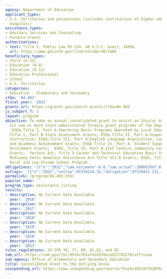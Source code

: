 ```yaml
---
agency: Department of Education
applicant_types:
- U.S. Territories and possessions (includes institutions of higher education and
  hospitals)
assistance_types:
- Advisory Services and Counseling
- Formula Grants
authorizations:
- text: Title V, Public Law 95-134. 48 U.S.C. &sect; 1469a.
  url: https://www.govinfo.gov/link/uscode/48/1469
beneficiary_types:
- Child (6-15)
- Education (0-8)
- Education (9-12)
- Education Professional
- School
- U.S. Territories
categories:
- Education - Elementary and Secondary
cfda: '84.403'
fiscal_year: '2022'
grants_url: https://grants.gov/search-grants?cfda=84.403
is_subpart_f: 1
layout: program
objective: To make an annual consolidated grant to assist an Insular Area in carrying
  out one or more State-administered formula grant programs of the Department. (i.e.,
  -ESEA,Title I, Part A-Improving Basic Programs Operated by Local Educational Agencies;  ESEA
  Title I, Part B-State Assessment Grants; ESEA,Title II, Part A-Supporting Effective
  Instruction; ESEA,Title III, Part A-English Language Acquisition, Language Enhancement,
  and Academic Achievement Grants; ESEA Title IV, Part A- Student Support and Academic
  Enrichment Grants;  ESEA, Title IV, Part B-21st Century Community Learning Centers
  Grants;  Perkins Act, Title I-Career and Technical Education Basic State Grants;-
  McKinney-Vento Homeless Assistance Act-Title VII-B Grants; ESEA, Title V, Part B,
  Rural and Low-Income School Program.
obligations: '[{"x":"2022","sam_estimate":0.0,"sam_actual":100663567.0,"usa_spending_actual":97231477.21},{"x":"2023","sam_estimate":105416763.0,"sam_actual":0.0,"usa_spending_actual":104538578.8},{"x":"2024","sam_estimate":0.0,"sam_actual":0.0,"usa_spending_actual":103527638.54}]'
outlays: '[{"x":"2022","outlay":65310224.32,"obligation":97529431.21},{"x":"2023","outlay":36451001.71,"obligation":105468560.0},{"x":"2024","outlay":0.0,"obligation":61287932.0}]'
permalink: /program/84.403.html
popular_name: ''
program_type: assistance_listing
results:
- description: No Current Data Available.
  year: '2016'
- description: No Current Data Available.
  year: '2017'
- description: No Current Data Available.
  year: '2018'
- description: No Current Data Available.
  year: '2019'
- description: No Current Data Available.
  year: '2020'
- description: No Current Data Available.
  year: '2023'
rules_regulations: 34 CFR 76, 77, 80, 81,82, and 85
sam_url: https://sam.gov/fal/4514cf81a7dc4339a1ad22783176caff/view
sub-agency: Office of Elementary and Secondary Education
title: Consolidated Grant to the Outlying Areas
usaspending_url: https://www.usaspending.gov/search/?hash=38524f5428f6d758bf301383532d5f1c
---
```

